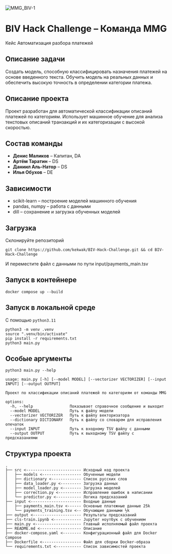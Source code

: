 ![MMG_BIV-1](https://github.com/user-attachments/assets/b0882bb2-c004-4c4a-ae85-6bbb8437a4f2)

# BIV Hack Challenge – Команда MMG
Кейс Автоматизация разбора платежей

## Описание задачи
Создать модель, способную классифицировать назначения платежей на основе введенного текста. Обучить модель на реальных данных и обеспечить высокую точность в определении категории платежа.

## Описание проекта
Проект разработан для автоматической классификации описаний платежей по категориям. Использует машинное обучение для анализа текстовых описаний транзакций и их категоризации с высокой скоростью.

## Состав команды
* **Денис Маликов** – Капитан, DA
* **Артём Таратин** – DS
* **Даниил Аль-Натор** – DS
* **Илья Обухов** – DE

## Зависимости
* scikit-learn – построение моделей машинного обучения
* pandas, numpy – работа с данными
* dill – сохранение и загрузка обученных моделей

## Загрузка
Склонируйте репозиторий
```nushell
git clone https://github.com/kekwak/BIV-Hack-Challenge.git && cd BIV-Hack-Challenge
```
И переместите файл с данными по пути input/payments_main.tsv

## Запуск в контейнере
```nushell
docker compose up --build
```

## Запуск в локальной среде
С помощью `python3.11`
```nushell
python3 -m venv .venv
source ".venv/bin/activate"
pip install -r requirements.txt
python3 main.py
```

## Особые аргументы
```nushell
python3 main.py --help
```

```nushell
usage: main.py [-h] [--model MODEL] [--vectorizer VECTORIZER] [--input INPUT] [--output OUTPUT]

Проект по классификации описаний платежей по категориям от команды MMG

options:
  -h, --help                Показывает справочное сообщение и выходит
  --model MODEL             Путь к файлу модели
  --vectorizer VECTORIZER   Путь к файлу векторизатора
  --dictionary DICTIONARY   Путь к файлу со словарем для исправления опечаток
  --input INPUT             Путь к входному TSV файлу с данными
  --output OUTPUT           Путь к выходному TSV файлу с предсказаниями
```

## Структура проекта
```nushell
.
├── src <------------------------ Исходный код проекта
│   ├── models <----------------- Обученные модели
│   ├── dictionary <------------- Список русских слов
│   ├── data_loader.py <--------- Загрузка данных
│   ├── model_loader.py <-------- Загрузка моделей
│   ├── correction.py <---------- Исправление ошибок в написании
│   └── predictor.py <----------- Логика предсказаний
├── input <---------------------- Входные данные
│   ├── payments_main.tsv <------ Основные платежные данные 25k
│   └── payments_training.tsv <-- Обучающие данными ½k
├── output <--------------------- Результаты предсказаний
├── cls-train.ipynb <------------ Jupyter ноутбук с обучением
├── main.py <-------------------- Главный исполняемый файл проекта
├── README.md <------------------ Описание
├── docker-compose.yaml <-------- Конфигурационный файл для Docker Compose
├── Dockerfile <----------------- Файл для сборки Docker-образа
└── requirements.txt <----------- Список зависимостей проекта
```
